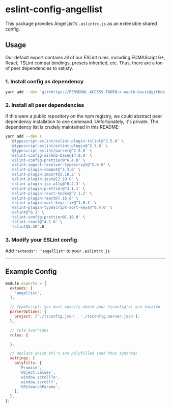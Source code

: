 # eslint-config-angellist

This package provides AngelList's `.eslintrc.js` as an extensible shared config.

## Usage

Our default export contains all of our ESLint rules, including ECMAScript 6+, React, TSLint compat bindings, presets inherited, etc. Thus, there are a ton of peer dependencies to satisfy.

### 1. Install config as dependency

```sh
yarn add --dev 'git+https://PERSONAL-ACCESS-TOKEN:x-oauth-basic@github.com/venturehacks/eslint-config-angellist#0.1.0'
```

### 2. Install all peer dependencies

If this were a public repository on the npm registry, we could abstract peer dependency installation to one command. Unfortunately, it's private. The dependency list is crudely maintained in this README:

```sh
yarn add --dev \
  '@typescript-eslint/eslint-plugin-tslint@^2.5.0' \
  '@typescript-eslint/eslint-plugin@^2.5.0' \
  '@typescript-eslint/parser@^2.5.0' \
  'eslint-config-airbnb-base@14.0.0' \
  'eslint-config-prettier@^6.4.0' \
  'eslint-import-resolver-typescript@^2.0.0' \
  'eslint-plugin-compat@^3.3.0' \
  'eslint-plugin-import@2.18.2' \
  'eslint-plugin-jest@22.19.0' \
  'eslint-plugin-jsx-a11y@^6.2.3' \
  'eslint-plugin-prettier@^3.1.1' \
  'eslint-plugin-react-hooks@^2.1.2' \
  'eslint-plugin-react@7.16.0' \
  'eslint-plugin-sort-keys-fix@^1.0.1' \
  'eslint-plugin-typescript-sort-keys@^0.4.0' \
  'eslint@^6.1' \
  'tslint-config-prettier@1.18.0' \
  'tslint-react@^4.1.0' \
  'tslint@5.20'.0
```

### 3. Modify your ESLint config

Add `"extends": "angellist"` to your `.eslintrc.js`


---

## Example Config

```js
module.exports = {
  extends: [
    'angellist',
  ],

  // TypeScript: you must specify where your tsconfig(s) are located
  parserOptions: {
    project: ['./tsconfig.json', './tsconfig.server.json'],
  },

  // rule overrides
  rules: {

  },

  // declare which API's are polyfilled (and thus ignored)
  settings: {
    polyfills: [
      'Promise',
      'Object.values',
      'window.scrollTo',
      'window.scrollY',
      'URLSearchParams',
    ],
  },
};
```
